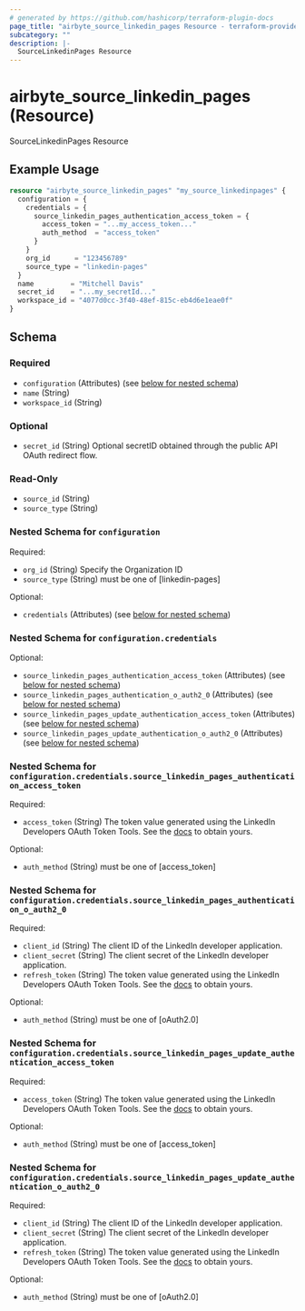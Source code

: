 ```yaml
---
# generated by https://github.com/hashicorp/terraform-plugin-docs
page_title: "airbyte_source_linkedin_pages Resource - terraform-provider-airbyte"
subcategory: ""
description: |-
  SourceLinkedinPages Resource
---
```


# airbyte_source_linkedin_pages (Resource)

SourceLinkedinPages Resource

## Example Usage

```terraform
resource "airbyte_source_linkedin_pages" "my_source_linkedinpages" {
  configuration = {
    credentials = {
      source_linkedin_pages_authentication_access_token = {
        access_token = "...my_access_token..."
        auth_method  = "access_token"
      }
    }
    org_id      = "123456789"
    source_type = "linkedin-pages"
  }
  name         = "Mitchell Davis"
  secret_id    = "...my_secretId..."
  workspace_id = "4077d0cc-3f40-48ef-815c-eb4d6e1eae0f"
}
```

<!-- schema generated by tfplugindocs -->
## Schema

### Required

- `configuration` (Attributes) (see [below for nested schema](#nestedatt--configuration))
- `name` (String)
- `workspace_id` (String)

### Optional

- `secret_id` (String) Optional secretID obtained through the public API OAuth redirect flow.

### Read-Only

- `source_id` (String)
- `source_type` (String)

<a id="nestedatt--configuration"></a>
### Nested Schema for `configuration`

Required:

- `org_id` (String) Specify the Organization ID
- `source_type` (String) must be one of [linkedin-pages]

Optional:

- `credentials` (Attributes) (see [below for nested schema](#nestedatt--configuration--credentials))

<a id="nestedatt--configuration--credentials"></a>
### Nested Schema for `configuration.credentials`

Optional:

- `source_linkedin_pages_authentication_access_token` (Attributes) (see [below for nested schema](#nestedatt--configuration--credentials--source_linkedin_pages_authentication_access_token))
- `source_linkedin_pages_authentication_o_auth2_0` (Attributes) (see [below for nested schema](#nestedatt--configuration--credentials--source_linkedin_pages_authentication_o_auth2_0))
- `source_linkedin_pages_update_authentication_access_token` (Attributes) (see [below for nested schema](#nestedatt--configuration--credentials--source_linkedin_pages_update_authentication_access_token))
- `source_linkedin_pages_update_authentication_o_auth2_0` (Attributes) (see [below for nested schema](#nestedatt--configuration--credentials--source_linkedin_pages_update_authentication_o_auth2_0))

<a id="nestedatt--configuration--credentials--source_linkedin_pages_authentication_access_token"></a>
### Nested Schema for `configuration.credentials.source_linkedin_pages_authentication_access_token`

Required:

- `access_token` (String) The token value generated using the LinkedIn Developers OAuth Token Tools. See the <a href="https://docs.airbyte.com/integrations/sources/linkedin-pages/">docs</a> to obtain yours.

Optional:

- `auth_method` (String) must be one of [access_token]


<a id="nestedatt--configuration--credentials--source_linkedin_pages_authentication_o_auth2_0"></a>
### Nested Schema for `configuration.credentials.source_linkedin_pages_authentication_o_auth2_0`

Required:

- `client_id` (String) The client ID of the LinkedIn developer application.
- `client_secret` (String) The client secret of the LinkedIn developer application.
- `refresh_token` (String) The token value generated using the LinkedIn Developers OAuth Token Tools. See the <a href="https://docs.airbyte.com/integrations/sources/linkedin-pages/">docs</a> to obtain yours.

Optional:

- `auth_method` (String) must be one of [oAuth2.0]


<a id="nestedatt--configuration--credentials--source_linkedin_pages_update_authentication_access_token"></a>
### Nested Schema for `configuration.credentials.source_linkedin_pages_update_authentication_access_token`

Required:

- `access_token` (String) The token value generated using the LinkedIn Developers OAuth Token Tools. See the <a href="https://docs.airbyte.com/integrations/sources/linkedin-pages/">docs</a> to obtain yours.

Optional:

- `auth_method` (String) must be one of [access_token]


<a id="nestedatt--configuration--credentials--source_linkedin_pages_update_authentication_o_auth2_0"></a>
### Nested Schema for `configuration.credentials.source_linkedin_pages_update_authentication_o_auth2_0`

Required:

- `client_id` (String) The client ID of the LinkedIn developer application.
- `client_secret` (String) The client secret of the LinkedIn developer application.
- `refresh_token` (String) The token value generated using the LinkedIn Developers OAuth Token Tools. See the <a href="https://docs.airbyte.com/integrations/sources/linkedin-pages/">docs</a> to obtain yours.

Optional:

- `auth_method` (String) must be one of [oAuth2.0]


